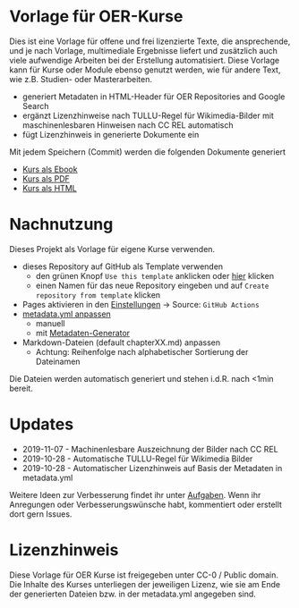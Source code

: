 # Vorlage für OER-Kurse

Dies ist eine Vorlage für offene und frei lizenzierte Texte, die ansprechende, und je nach Vorlage, multimediale Ergebnisse liefert und zusätzlich auch viele aufwendige Arbeiten bei der Erstellung automatisiert. Diese Vorlage kann für Kurse oder Module ebenso genutzt werden, wie für andere Text, wie z.B. Studien- oder Masterarbeiten.

* generiert Metadaten in HTML-Header für OER Repositories and Google Search
* ergänzt Lizenzhinweise nach TULLU-Regel für Wikimedia-Bilder mit maschinenlesbaren Hinweisen nach CC REL automatisch
* fügt Lizenzhinweis in generierte Dokumente ein

Mit jedem Speichern (Commit) werden die folgenden Dokumente generiert

* [Kurs als Ebook](https://mirjan-hoffmann.github.io/progit-example/document.epub)
* [Kurs als PDF](https://mirjan-hoffmann.github.io/progit-example/document.pdf)
* [Kurs als HTML](https://mirjan-hoffmann.github.io/progit-example/index.html)

# Nachnutzung

Dieses Projekt als Vorlage für eigene Kurse verwenden.

* dieses Repository auf GitHub als Template verwenden
    * den grünen Knopf `Use this template` anklicken oder [hier](https://github.com/TIBHannover/markdown-documents-template/generate) klicken
    * einen Namen für das neue Repository eingeben und auf `Create repository from template` klicken
* Pages aktivieren in den [Einstellungen](../../settings/pages) -> Source: `GitHub Actions`
* [metadata.yml anpassen](../../edit/main/metadata.yml)
    * manuell
    * mit [Metadaten-Generator](https://oersi.gitlab.io/metadata-form/metadata-generator.html)
* Markdown-Dateien (default chapterXX.md) anpassen
    * Achtung: Reihenfolge nach alphabetischer Sortierung der Dateinamen

Die Dateien werden automatisch generiert und stehen i.d.R. nach <1min bereit.

# Updates

* 2019-11-07 - Machinenlesbare Auszeichnung der Bilder nach CC REL
* 2019-10-28 - Automatische TULLU-Regel für Wikimedia Bilder
* 2019-10-28 - Automatischer Lizenzhinweis auf Basis der Metadaten in metadata.yml

Weitere Ideen zur Verbesserung findet ihr unter  [Aufgaben](https://github.com/TIBHannover/markdown-documents-template/issues). Wenn ihr Anregungen oder Verbesserungswünsche habt, kommentiert oder erstellt dort gern Issues.


# Lizenzhinweis

Diese Vorlage für OER Kurse ist freigegeben unter CC-0 / Public domain. Die Inhalte des Kurses unterliegen der jeweiligen Lizenz, wie sie am Ende der generierten Dateien bzw. in der metadata.yml angegeben sind.
